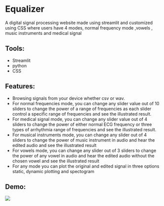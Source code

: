 
# Equalizer
A digital signal processing website made using streamlit and customized using CSS where users have 4 modes, normal frequency mode ,vowels , music instruments and medical signal   


## Tools:
  * Streamlit
  * python
  * CSS

## Features:
  * Browsing signals from your device whether csv or wav.
  * For normal frequencies mode, you can change any slider value out of 10 sliders to change the power of a range of frequencies as each slider control a specific range of     frequencies and see the illustrated result.
  * For medical signal mode, you can change any slider value out of 4 sliders to change the power of either normal ECG frequency or three types of arrhythmia range of frequencies and see the illustrated result.
  * For musical instruments mode, you can change any slider out of 4 sliders to change the power of music instrument in audio and hear the edited audio and see the illustrated result
  * For vowels mode, you can change any slider out of 3 sliders to change the power of any vowel in audio and hear the edited audio without the chosen vowel and see the illustrated result
  * For any mode you can plot the original and edited signal in three options static, dynamic plotting and spectogram 



 ## Demo:
 ![](https://github.com/sbme-tutorials/sbe3110_f22_task2-sbe3110_f22_task2_team-14/blob/main/DEMO.gif)
 

